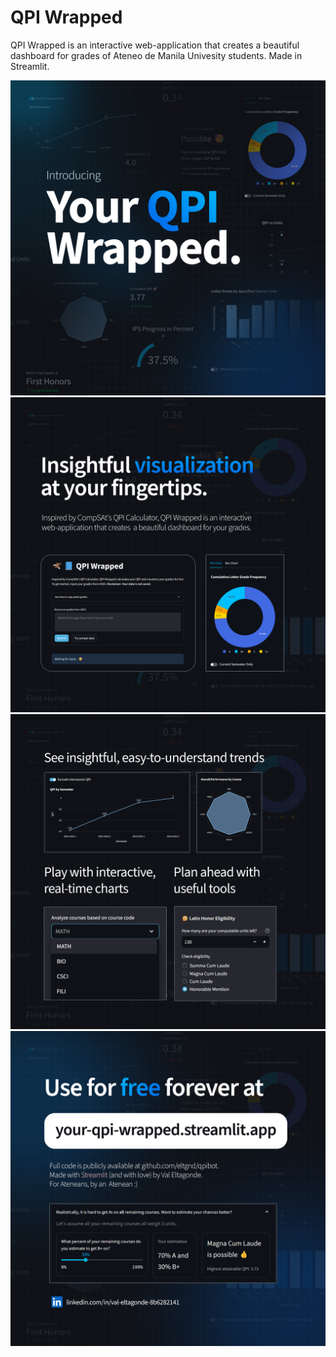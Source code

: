 # QPI Wrapped
QPI Wrapped is an interactive web-application that creates a beautiful dashboard for grades of Ateneo de Manila Univesity students.
Made in Streamlit.

![Image](Promotion/Facebook-1.png)
![Image](Promotion/Facebook-2.png)
![Image](Promotion/Facebook-3.png)
![Image](Promotion/Facebook-4.png)
